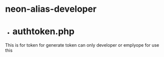 # neon-alias-developer
- # authtoken.php
This is for token for generate token can only developer or emplyope for use this
